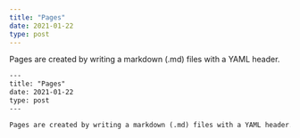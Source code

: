 ```yaml
---
title: "Pages"
date: 2021-01-22
type: post
---
```


Pages are created by writing a markdown (.md) files with a YAML header.

```txt
---
title: "Pages"
date: 2021-01-22
type: post
---

Pages are created by writing a markdown (.md) files with a YAML header.

```
